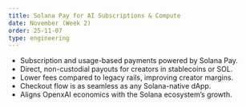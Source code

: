 ```yaml
---
title: Solana Pay for AI Subscriptions & Compute
date: November (Week 2)
order: 25-11-07
type: engineering
---
```


- Subscription and usage-based payments powered by Solana Pay.
- Direct, non-custodial payouts for creators in stablecoins or SOL.
- Lower fees compared to legacy rails, improving creator margins.
- Checkout flow is as seamless as any Solana-native dApp.
- Aligns OpenxAI economics with the Solana ecosystem’s growth.
